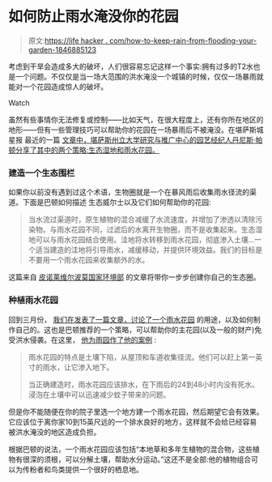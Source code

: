 # 如何防止雨水淹没你的花园

> 原文:[https://life hacker . com/how-to-keep-rain-from-flooding-your-garden-1846885123](https://lifehacker.com/how-to-keep-rain-from-flooding-your-garden-1846885123)

考虑到干旱会造成多大的破坏，人们很容易忘记这样一个事实:拥有过多的T2水也是一个问题。不仅仅是当一场大范围的洪水淹没一个城镇的时候，仅仅一场暴雨就能对一个花园造成惊人的破坏。

Watch

虽然有些事情你无法修复或控制——比如天气，在很大程度上，还有你所在地区的地形——但有一些管理技巧可以帮助你的花园在一场暴雨后不被淹没。在堪萨斯城星报 最近的一篇 [文章中，堪萨斯州立大学研究与推广中心的园艺经纪人丹尼斯·帕顿分享了其中的两个策略:生态湿地和雨水花园。](https://www.kansascity.com/living/liv-columns-blogs/kc-gardens/article251265444.html)

### 建造一个生态围栏

如果你以前没有遇到过这个术语，生物圈就是一个在暴风雨后收集雨水径流的渠道。下面是巴顿如何描述 生态威尔士以及它们如何帮助你的花园:

> 当水流过渠道时，原生植物的混合减缓了水流速度，并增加了渗透以清除污染物。与雨水花园不同，过滤后的水离开生物圈，而不是收集起来。生态湿地可以与雨水花园结合使用。洼地将水转移到雨水花园，彻底渗入土壤...一个适当建造的洼地将引导雨水，减缓移动，并提供环境效益。我们的目标是不要用一个雨水花园来收集额外的水。

这篇来自 [皮诺莱维尔波莫国家环境部](http://www.ppnenvironmental.com/build-bioswale/) 的文章将带你一步步创建你自己的生态圈。

### 种植雨水花园

回到三月份， [我们在发表了一篇文章，讨论了一个雨水花园](https://lifehacker.com/what-is-a-rain-garden-and-how-do-you-make-one-1846469888) 的用途，以及如何制作自己的。这也是巴顿推荐的一个策略，可以帮助你的主花园(以及一般的财产)免受洪水侵袭。在这里， [他为雨园作了他的案例](https://www.kansascity.com/living/liv-columns-blogs/kc-gardens/article251265444.html) :

> 雨水花园的特点是土壤下陷，从屋顶和车道收集径流。他们可以赶上第一英寸的雨水，让它渗入地下。
> 
> 当正确建造时，雨水花园应该排水，在下雨后的24到48小时内没有死水。浸泡在土壤中可以迅速减少蚊子带来的问题。

但是你不能随便在你的院子里选一个地方建一个雨水花园，然后期望它会有效果。它应该位于离你家10到15英尺远的一个排水良好的地方，这样就不会给已经容易被洪水淹没的地区造成负担。

根据巴顿的说法，一个雨水花园应该包括“本地草和多年生植物的混合物，这些植物有很深的须根，可以分解土壤，帮助水分运动。”这还不是全部:他的植物组合可以为传粉者和鸟类提供一个很好的栖息地。
